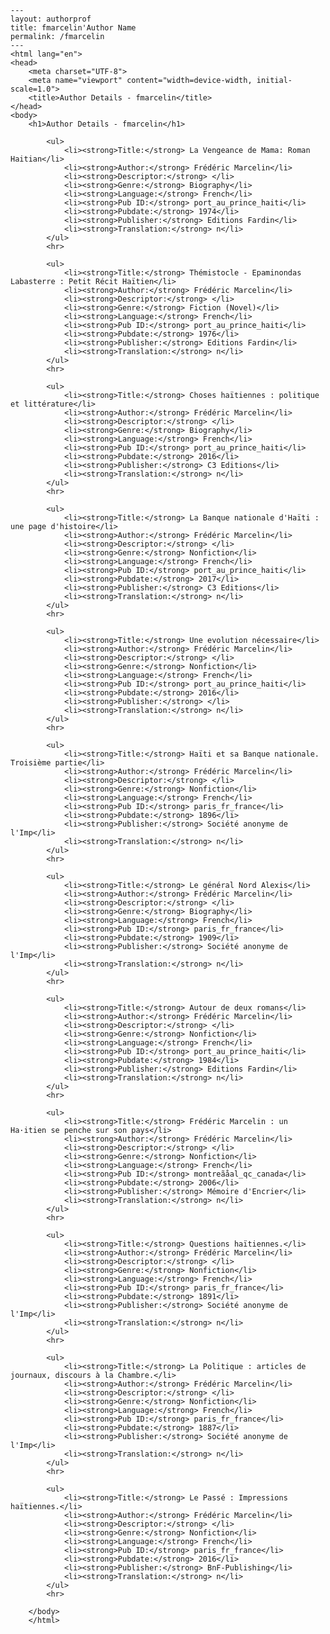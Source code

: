 
    ---
    layout: authorprof
    title: fmarcelin'Author Name 
    permalink: /fmarcelin
    ---
    <html lang="en">
    <head>
        <meta charset="UTF-8">
        <meta name="viewport" content="width=device-width, initial-scale=1.0">
        <title>Author Details - fmarcelin</title>
    </head>
    <body>
        <h1>Author Details - fmarcelin</h1>
        
            <ul>
                <li><strong>Title:</strong> La Vengeance de Mama: Roman Haitian</li>
                <li><strong>Author:</strong> Frédéric Marcelin</li>
                <li><strong>Descriptor:</strong> </li>
                <li><strong>Genre:</strong> Biography</li>
                <li><strong>Language:</strong> French</li>
                <li><strong>Pub ID:</strong> port_au_prince_haiti</li>
                <li><strong>Pubdate:</strong> 1974</li>
                <li><strong>Publisher:</strong> Editions Fardin</li>
                <li><strong>Translation:</strong> n</li>
            </ul>
            <hr>
            
            <ul>
                <li><strong>Title:</strong> Thémistocle - Epaminondas Labasterre : Petit Récit Haïtien</li>
                <li><strong>Author:</strong> Frédéric Marcelin</li>
                <li><strong>Descriptor:</strong> </li>
                <li><strong>Genre:</strong> Fiction (Novel)</li>
                <li><strong>Language:</strong> French</li>
                <li><strong>Pub ID:</strong> port_au_prince_haiti</li>
                <li><strong>Pubdate:</strong> 1976</li>
                <li><strong>Publisher:</strong> Editions Fardin</li>
                <li><strong>Translation:</strong> n</li>
            </ul>
            <hr>
            
            <ul>
                <li><strong>Title:</strong> Choses haïtiennes : politique et littérature</li>
                <li><strong>Author:</strong> Frédéric Marcelin</li>
                <li><strong>Descriptor:</strong> </li>
                <li><strong>Genre:</strong> Biography</li>
                <li><strong>Language:</strong> French</li>
                <li><strong>Pub ID:</strong> port_au_prince_haiti</li>
                <li><strong>Pubdate:</strong> 2016</li>
                <li><strong>Publisher:</strong> C3 Editions</li>
                <li><strong>Translation:</strong> n</li>
            </ul>
            <hr>
            
            <ul>
                <li><strong>Title:</strong> La Banque nationale d'Haïti : une page d'histoire</li>
                <li><strong>Author:</strong> Frédéric Marcelin</li>
                <li><strong>Descriptor:</strong> </li>
                <li><strong>Genre:</strong> Nonfiction</li>
                <li><strong>Language:</strong> French</li>
                <li><strong>Pub ID:</strong> port_au_prince_haiti</li>
                <li><strong>Pubdate:</strong> 2017</li>
                <li><strong>Publisher:</strong> C3 Editions</li>
                <li><strong>Translation:</strong> n</li>
            </ul>
            <hr>
            
            <ul>
                <li><strong>Title:</strong> Une evolution nécessaire</li>
                <li><strong>Author:</strong> Frédéric Marcelin</li>
                <li><strong>Descriptor:</strong> </li>
                <li><strong>Genre:</strong> Nonfiction</li>
                <li><strong>Language:</strong> French</li>
                <li><strong>Pub ID:</strong> port_au_prince_haiti</li>
                <li><strong>Pubdate:</strong> 2016</li>
                <li><strong>Publisher:</strong> </li>
                <li><strong>Translation:</strong> n</li>
            </ul>
            <hr>
            
            <ul>
                <li><strong>Title:</strong> Haïti et sa Banque nationale. Troisième partie</li>
                <li><strong>Author:</strong> Frédéric Marcelin</li>
                <li><strong>Descriptor:</strong> </li>
                <li><strong>Genre:</strong> Nonfiction</li>
                <li><strong>Language:</strong> French</li>
                <li><strong>Pub ID:</strong> paris_fr_france</li>
                <li><strong>Pubdate:</strong> 1896</li>
                <li><strong>Publisher:</strong> Société anonyme de l'Imp</li>
                <li><strong>Translation:</strong> n</li>
            </ul>
            <hr>
            
            <ul>
                <li><strong>Title:</strong> Le général Nord Alexis</li>
                <li><strong>Author:</strong> Frédéric Marcelin</li>
                <li><strong>Descriptor:</strong> </li>
                <li><strong>Genre:</strong> Biography</li>
                <li><strong>Language:</strong> French</li>
                <li><strong>Pub ID:</strong> paris_fr_france</li>
                <li><strong>Pubdate:</strong> 1909</li>
                <li><strong>Publisher:</strong> Société anonyme de l'Imp</li>
                <li><strong>Translation:</strong> n</li>
            </ul>
            <hr>
            
            <ul>
                <li><strong>Title:</strong> Autour de deux romans</li>
                <li><strong>Author:</strong> Frédéric Marcelin</li>
                <li><strong>Descriptor:</strong> </li>
                <li><strong>Genre:</strong> Nonfiction</li>
                <li><strong>Language:</strong> French</li>
                <li><strong>Pub ID:</strong> port_au_prince_haiti</li>
                <li><strong>Pubdate:</strong> 1984</li>
                <li><strong>Publisher:</strong> Editions Fardin</li>
                <li><strong>Translation:</strong> n</li>
            </ul>
            <hr>
            
            <ul>
                <li><strong>Title:</strong> Frédéric Marcelin : un Ha·itien se penche sur son pays</li>
                <li><strong>Author:</strong> Frédéric Marcelin</li>
                <li><strong>Descriptor:</strong> </li>
                <li><strong>Genre:</strong> Nonfiction</li>
                <li><strong>Language:</strong> French</li>
                <li><strong>Pub ID:</strong> montreãåal_qc_canada</li>
                <li><strong>Pubdate:</strong> 2006</li>
                <li><strong>Publisher:</strong> Mémoire d'Encrier</li>
                <li><strong>Translation:</strong> n</li>
            </ul>
            <hr>
            
            <ul>
                <li><strong>Title:</strong> Questions haïtiennes.</li>
                <li><strong>Author:</strong> Frédéric Marcelin</li>
                <li><strong>Descriptor:</strong> </li>
                <li><strong>Genre:</strong> Nonfiction</li>
                <li><strong>Language:</strong> French</li>
                <li><strong>Pub ID:</strong> paris_fr_france</li>
                <li><strong>Pubdate:</strong> 1891</li>
                <li><strong>Publisher:</strong> Société anonyme de l'Imp</li>
                <li><strong>Translation:</strong> n</li>
            </ul>
            <hr>
            
            <ul>
                <li><strong>Title:</strong> La Politique : articles de journaux, discours à la Chambre.</li>
                <li><strong>Author:</strong> Frédéric Marcelin</li>
                <li><strong>Descriptor:</strong> </li>
                <li><strong>Genre:</strong> Nonfiction</li>
                <li><strong>Language:</strong> French</li>
                <li><strong>Pub ID:</strong> paris_fr_france</li>
                <li><strong>Pubdate:</strong> 1887</li>
                <li><strong>Publisher:</strong> Société anonyme de l'Imp</li>
                <li><strong>Translation:</strong> n</li>
            </ul>
            <hr>
            
            <ul>
                <li><strong>Title:</strong> Le Passé : Impressions haïtiennes.</li>
                <li><strong>Author:</strong> Frédéric Marcelin</li>
                <li><strong>Descriptor:</strong> </li>
                <li><strong>Genre:</strong> Nonfiction</li>
                <li><strong>Language:</strong> French</li>
                <li><strong>Pub ID:</strong> paris_fr_france</li>
                <li><strong>Pubdate:</strong> 2016</li>
                <li><strong>Publisher:</strong> BnF-Publishing</li>
                <li><strong>Translation:</strong> n</li>
            </ul>
            <hr>
            
        </body>
        </html>
        
